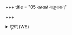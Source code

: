 +++
title = "05 सहसाहं यातुधानान्"

+++
<details><summary>मूलम् (WS)</summary>

सहसाहं यातुधानान् सहसा यातुधान्यः ।  
सहो वः सर्वान् सासाह तस्याहं नाम जग्रभ ॥ ६ ॥
</details>